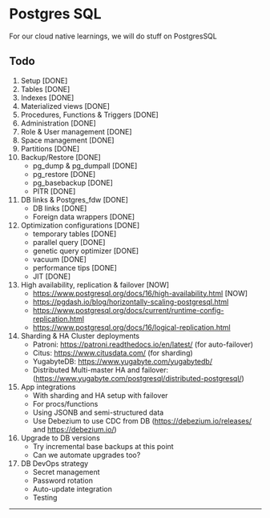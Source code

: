 # Postgres SQL

For our cloud native learnings, we will do stuff on PostgresSQL

## Todo

1. Setup [DONE]
2. Tables [DONE]
3. Indexes [DONE]
4. Materialized views [DONE]
5. Procedures, Functions & Triggers [DONE]
6. Administration [DONE]
7. Role & User management [DONE]
8. Space management [DONE]
9. Partitions [DONE]
10. Backup/Restore [DONE]
    - pg_dump & pg_dumpall [DONE]
    - pg_restore [DONE]
    - pg_basebackup [DONE]
    - PITR [DONE]
11. DB links & Postgres_fdw [DONE]
    - DB links [DONE]
    - Foreign data wrappers [DONE]
12. Optimization configurations [DONE]
    - temporary tables [DONE]
    - parallel query [DONE]
    - genetic query optimizer [DONE]
    - vacuum [DONE]
    - performance tips [DONE]
    - JIT [DONE]
13. High availability, replication & failover [NOW]
    - https://www.postgresql.org/docs/16/high-availability.html [NOW]
    - https://pgdash.io/blog/horizontally-scaling-postgresql.html
    - https://www.postgresql.org/docs/current/runtime-config-replication.html
    - https://www.postgresql.org/docs/16/logical-replication.html
14. Sharding & HA Cluster deployments
    - Patroni: https://patroni.readthedocs.io/en/latest/ (for auto-failover)
    - Citus: https://www.citusdata.com/ (for sharding)
    - YugabyteDB: https://www.yugabyte.com/yugabytedb/
    - Distributed Multi-master HA and failover: (https://www.yugabyte.com/postgresql/distributed-postgresql/)
15. App integrations
    - With sharding and HA setup with failover
    - For procs/functions
    - Using JSONB and semi-structured data
    - Use Debezium to use CDC from DB (https://debezium.io/releases/ and https://debezium.io/)
16. Upgrade to DB versions
    - Try incremental base backups at this point
    - Can we automate upgrades too? 
17. DB DevOps strategy
    - Secret management
    - Password rotation
    - Auto-update integration
    - Testing

---
